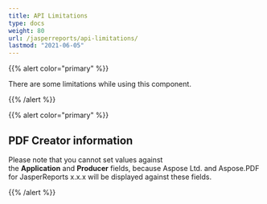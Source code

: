 ```yaml
---
title: API Limitations
type: docs
weight: 80
url: /jasperreports/api-limitations/
lastmod: "2021-06-05"
---
```


{{% alert color="primary" %}}

There are some limitations while using this component.

{{% /alert %}}

{{% alert color="primary" %}}

## **PDF Creator information**
Please note that you cannot set values against the **Application** and **Producer** fields, because Aspose Ltd. and Aspose.PDF for JasperReports x.x.x will be displayed against these fields. 

{{% /alert %}}
